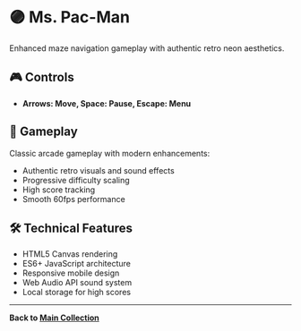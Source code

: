 # 🟣 Ms. Pac-Man

Enhanced maze navigation gameplay with authentic retro neon aesthetics.

## 🎮 Controls

- **Arrows: Move, Space: Pause, Escape: Menu**

## 🎯 Gameplay

Classic arcade gameplay with modern enhancements:
- Authentic retro visuals and sound effects
- Progressive difficulty scaling
- High score tracking
- Smooth 60fps performance

## 🛠️ Technical Features

- HTML5 Canvas rendering
- ES6+ JavaScript architecture
- Responsive mobile design
- Web Audio API sound system
- Local storage for high scores

---
**Back to [Main Collection](../index.html)**
